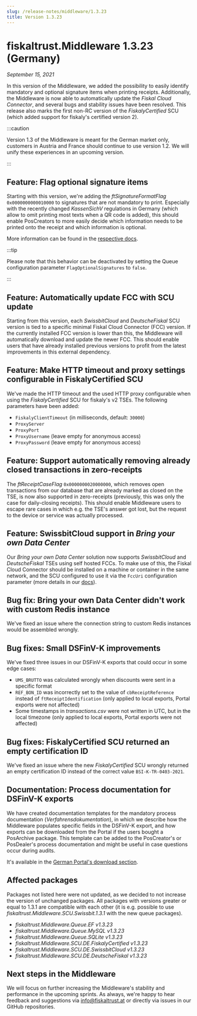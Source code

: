 ```yaml
---
slug: /release-notes/middleware/1.3.23
title: Version 1.3.23
---
```


# fiskaltrust.Middleware 1.3.23 (Germany)
_September 15, 2021_

In this version of the Middleware, we added the possibility to easily identify mandatory and optional signature items when printing receipts. Additionally, the Middleware is now able to automatically update the _Fiskal Cloud Connector_, and several bugs and stability issues have been resolved. This release also marks the first non-RC version of the _FiskalyCertified_ SCU (which added support for fiskaly's certified version 2).


:::caution

Version 1.3 of the Middleware is meant for the German market only, customers in Austria and France should continue to use version 1.2. We will unify these experiences in an upcoming version.

:::

## Feature: Flag optional signature items
Starting with this version, we're adding the _ftSignatureFormatFlag_ `0x0000000000010000` to signatures that are not mandatory to print. Especially with the recently changed _KassenSichV_ regulations in Germany (which allow to omit printing most texts when a QR code is added), this should enable PosCreators to more easily decide which information needs to be printed onto the receipt and which information is optional.

More information can be found in the [respective docs](https://docs.fiskaltrust.cloud/docs/poscreators/middleware-doc/germany/reference-tables/ftsignatureformat). 

:::tip 

Please note that this behavior can be deactivated by setting the Queue configuration parameter `FlagOptionalSignatures` to `false`.

:::

## Feature: Automatically update FCC with SCU update
Starting from this version, each _SwissbitCloud_ and _DeutscheFiskal_ SCU version is tied to a specific minimal Fiskal Cloud Connector (FCC) version. If the currently installed FCC version is lower than this, the Middleware will automatically download and update the newer FCC. This should enable users that have already installed previous versions to profit from the latest improvements in this external dependency.

## Feature: Make HTTP timeout and proxy settings configurable in FiskalyCertified SCU
We've made the HTTP timeout and the used HTTP proxy configurable when using the _FiskalyCertified_ SCU for fiskaly's v2 TSEs. The following parameters have been added:
- `FiskalyClientTimeout` (in milliseconds, default: `30000`)
- `ProxyServer`
- `ProxyPort`
- `ProxyUsername` (leave empty for anonymous access)
- `ProxyPassword` (leave empty for anonymous access)

## Feature: Support automatically removing already closed transactions in zero-receipts
The _ftReceiptCaseFlag_ `0x0000000020000000`, which removes open transactions from our database that are already marked as closed on the TSE, is now also supported in zero-receipts (previously, this was only the case for daily-closing receipts). This should enable Middleware users to escape rare cases in which e.g. the TSE's answer got lost, but the request to the device or service was actually processed.

## Feature: SwissbitCloud support in _Bring your own Data Center_
Our _Bring your own Data Center_ solution now supports _SwissbitCloud_ and _DeutscheFiskal_ TSEs using self hosted FCCs. To make use of this, the Fiskal Cloud Connector should be installed on a machine or container in the same network, and the SCU configured to use it via the `FccUri` configuration parameter (more details in our [docs](https://docs.fiskaltrust.cloud/docs/poscreators/middleware-doc/germany/scu/swissbit-cloud)).

## Bug fix: Bring your own Data Center didn't work with custom Redis instance
We've fixed an issue where the connection string to custom Redis instances would be assembled wrongly.

## Bug fixes: Small DSFinV-K improvements
We've fixed three issues in our DSFinV-K exports that could occur in some edge cases: 
- `UMS_BRUTTO` was calculated wrongly when discounts were sent in a specific format
- `REF_BON_ID` was incorrectly set to the value of `cbReceiptReference` instead of `ftReceiptIdentification` (only applied to local exports, Portal exports were not affected)
- Some timestamps in _transactions.csv_ were not written in UTC, but in the local timezone (only applied to local exports, Portal exports were not affected)

## Bug fixes: FiskalyCertified SCU returned an empty certification ID
We've fixed an issue where the new _FiskalyCertified_ SCU wrongly returned an empty certification ID instead of the correct value `BSI-K-TR-0403-2021`.

## Documentation: Process documentation for DSFinV-K exports
We have created documentation templates for the mandatory process documentation (_Verfahrensdokumentation_), in which we describe how the Middleware populates specific fields in the DSFinV-K export, and how exports can be downloaded from the Portal if the users bought a PosArchive package. This template can be added to the PosCreator's or PosDealer's process documentation and might be useful in case questions occur during audits.

It's available in the [German Portal's download section](https://portal.fiskaltrust.de/AccountProfile/Download).

## Affected packages
Packages not listed here were not updated, as we decided to not increase the version of unchanged packages. All packages with versions greater or equal to 1.3.1 are compatible with each other (it is e.g. possible to use _fiskaltrust.Middleware.SCU.Swissbit.1.3.1_ with the new queue packages).

- _fiskaltrust.Middleware.Queue.EF v1.3.23_
- _fiskaltrust.Middleware.Queue.MySQL v1.3.23_
- _fiskaltrust.Middleware.Queue.SQLite v1.3.23_
- _fiskaltrust.Middleware.SCU.DE.FiskalyCertified v1.3.23_
- _fiskaltrust.Middleware.SCU.DE.SwissbitCloud v1.3.23_
- _fiskaltrust.Middleware.SCU.DE.DeutscheFiskal v1.3.23_

## Next steps in the Middleware
We will focus on further increasing the Middleware's stability and performance in the upcoming sprints. As always, we're happy to hear feedback and suggestions via [info@fiskaltrust.at](mailto:info@fiskaltrust.at) or directly via issues in our GitHub repositories.
